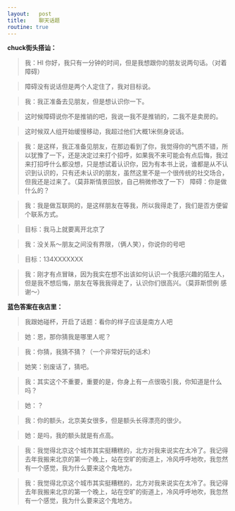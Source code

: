 ```yaml
---
layout:   post
title:    聊天话题
routine: true
---
```


**chuck街头搭讪：**


>我：HI 你好，我只有一分钟的时间，但是我想跟你的朋友说两句话。（对着障碍）

>障碍没有说话但是两个人定住了，我对目标说。

>我：我正准备去见朋友，但是想认识你一下。

>这时候障碍说你不是推销的吧，我说一我不是推销的，二我不是卖房的。

>这时候双人组开始缓慢移动，我超过他们大概1米侧身说话。

>我：是这样，我正准备见朋友，在那边看到了你，我觉得你的气质不错，所以犹豫了一下，还是决定过来打个招呼，如果我不来可能会有点后悔，我过来打招呼什么都没想，只是想试着认识你，因为有本书上说，谁都是从不认识到认识的，只有还未认识的朋友，虽然这里不是一个很传统的社交场合，但我还是过来了。（莫菲斯情景回放，自己稍微修改了一下）
>障碍：你是做什么的？

>我：我是做互联网的，是这样朋友在等我，所以我得走了，我们是否方便留个联系方式。

>目标：我马上就要离开北京了

>我：没关系～朋友之间没有界限，（俩人笑），你说你的号吧

>目标：134XXXXXXX

>我：刚才有点冒昧，因为我实在想不出该如何认识一个我感兴趣的陌生人，但是我不想后悔，朋友在等我我得走了，认识你们很高兴。（莫菲斯惯例 感谢～）


**蓝色答案在夜店里：**

>我跟她碰杯，开启了话题：看你的样子应该是南方人吧

>她：恩，那你猜我是哪里人呢？

>我：你猜，我猜不猜？（一个非常好玩的话术）

>她笑：别废话了，猜吧。

>我：其实这个不重要，重要的是，你身上有一点很吸引我，你知道是什么吗？

>她：？

>我：你的额头，北京美女很多，但是额头长得漂亮的很少。

>她：是吗，我的额头就是有点高。

>我：我觉得北京这个城市其实挺糟糕的，北方对我来说实在太冷了。我记得去年我搬来北京的第一个晚上，站在空旷的街道上，冷风呼呼地吹，我忽然有一个感觉，我为什么要来这个鬼地方。

>我：我觉得北京这个城市其实挺糟糕的，北方对我来说实在太冷了。我记得去年我搬来北京的第一个晚上，站在空旷的街道上，冷风呼呼地吹，我忽然有一个感觉，我为什么要来这个鬼地方。

